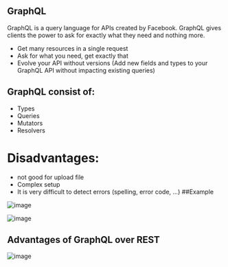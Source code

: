 ## GraphQL
GraphQL is a query language for APIs created by Facebook. GraphQL gives clients the power to ask for exactly what they need and nothing more.
- Get many resources in a single request
- Ask for what you need, get exactly that
- Evolve your API without versions (Add new fields and types to your GraphQL API without impacting existing queries)

## GraphQL consist of:
- Types
- Queries
- Mutators
- Resolvers

# Disadvantages:
- not good for upload file
- Complex setup
- It is very difficult to detect errors (spelling, error code, ...)
##Example

![image](https://user-images.githubusercontent.com/48196420/202988710-4371d4bd-f179-48d8-af0d-a788e2f52b13.png)

![image](https://user-images.githubusercontent.com/48196420/202989152-4d7b880b-6878-4c86-81a2-e56c4ad4a820.png)

## Advantages of GraphQL over REST
![image](https://user-images.githubusercontent.com/48196420/202992074-836e94e0-e1bd-4d58-b3da-feb804a666b2.png)
